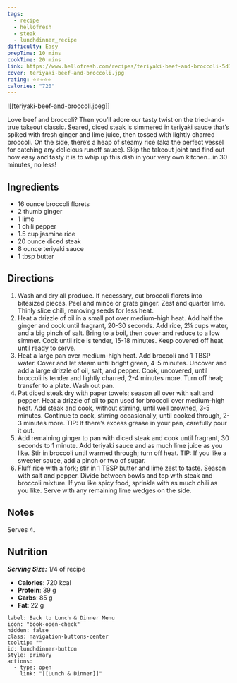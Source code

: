 ```yaml
---
tags:
  - recipe
  - hellofresh
  - steak
  - lunchdinner_recipe
difficulty: Easy
prepTime: 10 mins
cookTime: 20 mins
link: https://www.hellofresh.com/recipes/teriyaki-beef-and-broccoli-5d35e9ebd6292e001713c6eb
cover: teriyaki-beef-and-broccoli.jpg
rating: ⭐️⭐️⭐️⭐️⭐️
calories: "720"
---
```


![[teriyaki-beef-and-broccoli.jpeg]]

Love beef and broccoli? Then you’ll adore our tasty twist on the tried-and-true takeout classic. Seared, diced steak is simmered in teriyaki sauce that’s spiked with fresh ginger and lime juice, then tossed with lightly charred broccoli. On the side, there’s a heap of steamy rice (aka the perfect vessel for catching any delicious runoff sauce). Skip the takeout joint and find out how easy and tasty it is to whip up this dish in your very own kitchen...in 30 minutes, no less!

## Ingredients
- 16 ounce broccoli florets
- 2 thumb ginger
- 1 lime
- 1 chili pepper
- 1.5 cup jasmine rice
- 20 ounce diced steak
- 8 ounce teriyaki sauce
- 1 tbsp butter


## Directions
1. Wash and dry all produce. If necessary, cut broccoli florets into bitesized pieces. Peel and mince or grate ginger. Zest and quarter lime. Thinly slice chili, removing seeds for less heat.
2. Heat a drizzle of oil in a small pot over medium-high heat. Add half the ginger and cook until fragrant, 20-30 seconds. Add rice, 2¼ cups water, and a big pinch of salt. Bring to a boil, then cover and reduce to a low simmer. Cook until rice is tender, 15-18 minutes. Keep covered off heat until ready to serve.
3. Heat a large pan over medium-high heat. Add broccoli and 1 TBSP water. Cover and let steam until bright green, 4-5 minutes. Uncover and add a large drizzle of oil, salt, and pepper. Cook, uncovered, until broccoli is tender and lightly charred, 2-4 minutes more. Turn off heat; transfer to a plate. Wash out pan.
4. Pat diced steak dry with paper towels; season all over with salt and pepper. Heat a drizzle of oil to pan used for broccoli over medium-high heat. Add steak and cook, without stirring, until well browned, 3-5 minutes. Continue to cook, stirring occasionally, until cooked through, 2-3 minutes more. TIP: If there’s excess grease in your pan, carefully pour it out.
5. Add remaining ginger to pan with diced steak and cook until fragrant, 30 seconds to 1 minute. Add teriyaki sauce and as much lime juice as you like. Stir in broccoli until warmed through; turn off heat. TIP: If you like a sweeter sauce, add a pinch or two of sugar.
6. Fluff rice with a fork; stir in 1 TBSP butter and lime zest to taste. Season with salt and pepper. Divide between bowls and top with steak and broccoli mixture. If you like spicy food, sprinkle with as much chili as you like. Serve with any remaining lime wedges on the side.



## Notes
Serves 4.

## Nutrition
***Serving Size:*** 1/4 of recipe
- **Calories**: 720 kcal
- **Protein**: 39 g
- **Carbs**: 85 g
- **Fat**: 22 g


```meta-bind-button
label: Back to Lunch & Dinner Menu
icon: "book-open-check"
hidden: false
class: navigation-buttons-center
tooltip: ""
id: lunchdinner-button
style: primary
actions:
  - type: open
    link: "[[Lunch & Dinner]]"

```
 

